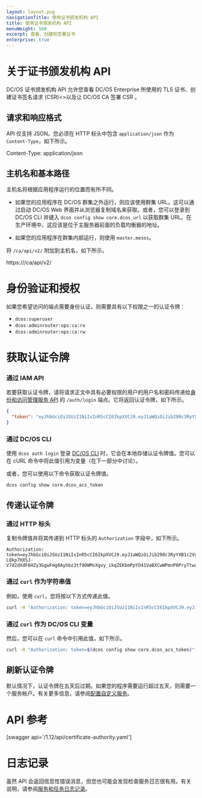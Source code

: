 ```yaml
---
layout: layout.pug
navigationTitle: 使用证书颁发机构 API
title: 使用证书颁发机构 API
menuWeight: 500
excerpt: 查看、创建和签署证书 
enterprise: true
---
```

<!-- The source repository for this topic is https://github.com/dcos/dcos-docs-site -->


# 关于证书颁发机构 API

DC/OS 证书颁发机构 API 允许您查看 DC/OS Enterprise 所使用的 TLS 证书、创建证书签名请求 (CSR)<>以及让 DC/OS CA 签署 CSR 。

## 请求和响应格式

API 仅支持 JSON。您必须在 HTTP 标头中包含 `application/json` 作为 `Content-Type`，如下所示。

 Content-Type: application/json


## 主机名和基本路径

主机名将根据应用程序运行的位置而有所不同。

* 如果您的应用程序在 DC/OS 群集之外运行，则应该使用群集 URL。这可以通过启动 DC/OS Web 界面并从浏览器复制域名来获取。或者，您可以登录到 DC/OS CLI 并键入 `dcos config show core.dcos_url` 以获取群集 URL。在生产环境中，这应该是位于主服务器前面的负载均衡器的地址。

* 如果您的应用程序在群集内部运行，则使用 `master.mesos`。

将 `/ca/api/v2/` 附加到主机名，如下所示。

 https://<host-name-or-ip>/ca/api/v2/


# 身份验证和授权

如果您希望访问的端点需要身份认证，则需要具有以下权限之一的认证令牌：

- `dcos:superuser`
- `dcos:adminrouter:ops:ca:ro`
- `dcos:adminrouter:ops:ca:rw`

# 获取认证令牌

### 通过 IAM API

若要获取认证令牌，请将请求正文中具有必要权限的用户的用户名和密码传递给[身份和访问管理服务 API](/1.12/security/ent/iam-api/) 的 `/auth/login` 端点。它将返回认证令牌，如下所示。

```json
{
  "token": "eyJhbGciOiJSUzI1NiIsInR5cCI6IkpXVCJ9.eyJ1aWQiOiJib290c3RyYXB1c2VyIiwiZXhwIjoxNDgyNjE1NDU2fQ.j3_31keWvK15shfh_BII7w_10MgAj4ay700Rub5cfNHyIBrWOXbedxdKYZN6ILW9vLt3t5uCAExOOFWJkYcsI0sVFcM1HSV6oIBvJ6UHAmS9XPqfZoGh0PIqXjE0kg0h0V5jjaeX15hk-LQkp7HXSJ-V7d2dXdF6HZy3GgwFmg0Ayhbz3tf9OWMsXgvy_ikqZEKbmPpYO41VaBXCwWPmnP0PryTtwaNHvCJo90ra85vV85C02NEdRHB7sqe4lKH_rnpz980UCmXdJrpO4eTEV7FsWGlFBuF5GAy7_kbAfi_1vY6b3ufSuwiuOKKunMpas9_NfDe7UysfPVHlAxJJgg"
}
```

### 通过 DC/OS CLI

使用 `dcos auth login` 登录 [DC/OS CLI](/1.12/cli/) 时，它会在本地存储认证令牌值。您可以在 cURL 命令中将此值引用为变量（在下一部分中讨论）。

或者，您可以使用以下命令获取认证令牌值。

```bash
dcos config show core.dcos_acs_token
```

## 传递认证令牌

### 通过 HTTP 标头

复制令牌值并将其传递到 HTTP 标头的 `Authorization` 字段中，如下所示。

```http
Authorization: token=eyJhbGciOiJSUzI1NiIsInR5cCI6IkpXVCJ9.eyJ1aWQiOiJib290c3RyYXB1c2VyIiwiZXhwIjoxNDgyNjE1NDU2fQ.j3_31keWvK15shfh_BII7w_10MgAj4ay700Rub5cfNHyIBrWOXbedxdKYZN6ILW9vLt3t5uCAExOOFWJkYcsI0sVFcM1HSV6oIBvJ6UHAmS9XPqfZoGh0PIqXjE0kg0h0V5jjaeX15hk-LQkp7HXSJ-V7d2dXdF6HZy3GgwFmg0Ayhbz3tf9OWMsXgvy_ikqZEKbmPpYO41VaBXCwWPmnP0PryTtwaNHvCJo90ra85vV85C02NEdRHB7sqe4lKH_rnpz980UCmXdJrpO4eTEV7FsWGlFBuF5GAy7_kbAfi_1vY6b3ufSuwiuOKKunMpas9_NfDe7UysfPVHlAxJJgg
```

### 通过 `curl` 作为字符串值

例如，使用 `curl`，您将按以下方式传递此值。

```bash
curl -H "Authorization: token=eyJhbGciOiJSUzI1NiIsInR5cCI6IkpXVCJ9.eyJ1aWQiOiJib290c3RyYXB1c2VyIiwiZXhwIjoxNDgyNjE1NDU2fQ.j3_31keWvK15shfh_BII7w_10MgAj4ay700Rub5cfNHyIBrWOXbedxdKYZN6ILW9vLt3t5uCAExOOFWJkYcsI0sVFcM1HSV6oIBvJ6UHAmS9XPqfZoGh0PIqXjE0kg0h0V5jjaeX15hk-LQkp7HXSJ-V7d2dXdF6HZy3GgwFmg0Ayhbz3tf9OWMsXgvy_ikqZEKbmPpYO41VaBXCwWPmnP0PryTtwaNHvCJo90ra85vV85C02NEdRHB7sqe4lKH_rnpz980UCmXdJrpO4eTEV7FsWGlFBuF5GAy7_kbAfi_1vY6b3ufSuwiuOKKunMpas9_NfDe7UysfPVHlAxJJgg"
```

### 通过 `curl` 作为 DC/OS CLI 变量

然后，您可以在 `curl` 命令中引用此值，如下所示。

```bash
curl -H "Authorization: token=$(dcos config show core.dcos_acs_token)"
```

## 刷新认证令牌

默认情况下，认证令牌在五天后过期。如果您的程序需要运行超过五天，则需要一个服务帐户。有关更多信息，请参阅[配置自定义服务](/1.12/security/ent/service-auth/custom-service-auth/)。

# API 参考

[swagger api='/1.12/api/certificate-authority.yaml']


# 日志记录

虽然 API 会返回信息性错误消息，但您也可能会发现检查服务日志很有用。有关说明，请参阅[服务和任务日志记录](/1.12/monitoring/logging/)。
